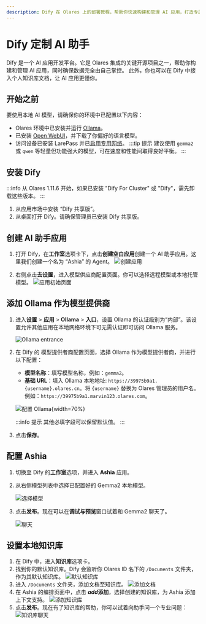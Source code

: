 ```yaml
---
description: Dify 在 Olares 上的部署教程，帮助你快速构建和管理 AI 应用，打造专属的智能服务生态系统。
---
```

# Dify 定制 AI 助手
Dify 是一个 AI 应用开发平台。它是 Olares 集成的关键开源项目之一，帮助你构建和管理 AI 应用，同时确保数据完全由自己掌控。
此外，你也可以在 Dify 中接入个人知识库文档，让 AI 应用更懂你。

## 开始之前
要使用本地 AI 模型，请确保你的环境中已配置以下内容：
- Olares 环境中已安装并运行 [Ollama](ollama.md)。
- 已安装 [Open WebUI](openwebui.md)，并下载了你偏好的语言模型。
- 访问设备已安装 LarePass 并已[启用专用网络](../manual/larepass/private-network.md)。
  :::tip 提示
  建议使用 `gemma2` 或 `qwen` 等轻量但功能强大的模型，可在速度和性能间取得良好平衡。
  :::

## 安装 Dify
:::info
从 Olares 1.11.6 开始，如果已安装 "Dify For Cluster" 或 "Dify"，需先卸载这些版本。
:::

1. 从应用市场中安装 “Dify 共享版”。
2. 从桌面打开 Dify。请确保管理员已安装 Dify 共享版。

## 创建 AI 助手应用

1. 打开 Dify，在**工作室**选项卡下，点击**创建空白应用**创建一个 AI 助手应用。这里我们创建一个名为 “Ashia” 的 Agent。
   ![创建应用](/images/zh/manual/use-cases/dify-create-app.png#bordered)

2. 右侧点击**去设置**，进入模型供应商配置页面。你可以选择远程模型或本地托管模型。
   ![应用初始页面](/images/zh/manual/use-cases/dify-app-init.png#bordered)

## 添加 Ollama 作为模型提供商

1. 进入**设置** > **应用** > **Ollama** > **入口**，设置 Ollama 的认证级别为“内部”。该设置允许其他应用在本地网络环境下可无需认证即可访问 Ollama 服务。
   
   ![Ollama entrance](/images/zh/manual/use-cases/dify-ollama-entrance.png#bordered)

2. 在 Dify 的 模型提供者商配置页面，选择 Ollama 作为模型提供者商，并进行以下配置：
    - **模型名称**：填写模型名称，例如：`gemma2`。
    - **基础 URL**：填入 Ollama 本地地址: `https://39975b9a1.{username}.olares.cn`。将 `{username}` 替换为 Olares 管理员的用户名。例如：`https://39975b9a1.marvin123.olares.com`。
   
    ![配置 Ollama](/images/zh/manual/use-cases/dify-add-gemma2.png#bordered){width=70%}

      :::info 提示
      其他必填字段可以保留默认值。
      :::
3. 点击**保存**。

## 配置 Ashia

1. 切换至 Dify 的**工作室**选项，并进入 **Ashia** 应用。
2. 从右侧模型列表中选择已配置好的 Gemma2 本地模型。

   ![选择模型](/images/zh/manual/use-cases/dify-select-model.png#bordered)
3. 点击**发布**。现在可以在**调试与预览**窗口试着和 Gemma2 聊天了。

   ![聊天](/images/zh/manual/use-cases/dify-chat-with-ashia.png#bordered)

## 设置本地知识库
1. 在 Dify 中，进入**知识库**选项卡。
2. 找到你的默认知识库。Dify 会监听你 Olares ID 名下的 `/Documents` 文件夹，作为其默认知识库。
    ![默认知识库](/images/zh/manual/use-cases/dify-default-knowledge-base.png#bordered)
3. 进入 `/Documents` 文件夹，添加文档至知识库。
   ![添加文档](/images/zh/manual/use-cases/dify-add-kb-file.png#bordered)
4. 在 Ashia 的编排页面中，点击 **<i class="material-symbols-outlined">add</i>添加**，选择创建的知识库，为 Ashia 添加上下文支持。
   ![添加知识库](/images/zh/manual/use-cases/dify-add-knowledge-base.png#bordered)
5. 点击**发布**。现在有了知识库的帮助，你可以试着向助手问一个专业问题：
   ![知识库聊天](/images/zh/manual/use-cases/dify-chat-kb.png#bordered)